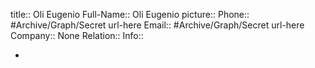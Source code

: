 title::  Oli Eugenio
Full-Name:: Oli Eugenio
picture::
Phone:: #Archive/Graph/Secret url-here
Email:: #Archive/Graph/Secret url-here
Company:: None
Relation:: 
Info::

-